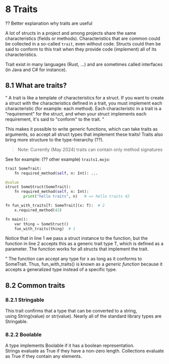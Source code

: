 # 8 Traits

?? Better explanation why traits are useful

A lot of structs in a project and among projects share the same characteristics (fields or methods). Characteristics that are common could be collected in a so-called `trait`, even without code. Structs could then be said to conform to this trait when they provide code (implement) all of its characteristics.

Trait exist in many languages (Rust, ...) and are sometimes called interfaces (in Java and C# for instance).

## 8.1 What are traits?
" A trait is like a template of characteristics for a struct. If you want to create a struct with the characteristics defined in a trait, you must implement each characteristic (for example: each method). Each characteristic in a trait is a "requirement" for the struct, and when your struct implements each requirement, it's said to "conform" to the trait. "

This makes it possible to write generic functions, which can take traits as arguments, so accept all struct types that implement these traits! Traits also bring more structure to the type-hierarchy (??).

>Note: Currently (May 2024) traits can contain only method signatures 

See for example: (?? other example)
`traits1.mojo`:
```py
trait SomeTrait:
    fn required_method(self, n: Int): ...

@value
struct SomeStruct(SomeTrait):
    fn required_method(self, n: Int):
        print("hello traits", n)   # => hello traits 42

fn fun_with_traits[T: SomeTrait](x: T):  # 2
    x.required_method(42)

fn main():
    var thing = SomeStruct()
    fun_with_traits(thing)  # 1
```

Notice that in line 1 we pass a struct instance to the function, but the function in line 2 accepts this as a generic trait type T, which is defined as a parameter. The function works for all structs that implement the trait.

" The function can accept any type for x as long as it conforms to SomeTrait. Thus, fun_with_traits() is known as a *generic function* because it accepts a generalized type instead of a specific type.

## 8.2 Common traits
### 8.2.1 Stringable
This trait confirms that a type that can be converted to a string,  
using String(value) or str(value).
Nearly all of the standard library types are Stringable.

### 8.2.2 Boolable
A type implements Boolable if it has a boolean representation.  
Strings evaluate as True if they have a non-zero length.
Collections evaluate as True if they contain any elements.
